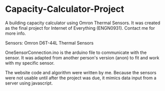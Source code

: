 # Capacity-Calculator-Project
A building capacity calculator using Omron Thermal Sensors.  It was created as the
final project for Internet of Everything (ENGN0931).  Contact me for more info.

Sensors: Omron D6T-44L Thermal Sensors

OneSensorConnection.ino is the arduino file to communicate with the sensor.
It was adapted from another person's version (anon) to fit and work with my specific sensor.

The website code and algorithm were written by me.  Because the sensors were not usable
until after the project was due, it mimics data input from a server using javascript.
